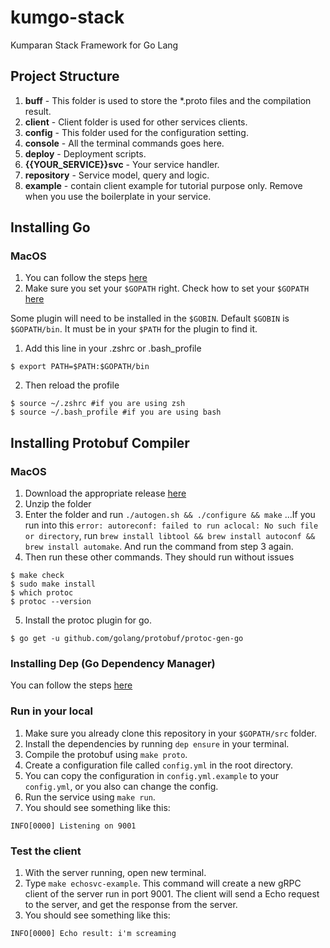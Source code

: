 # kumgo-stack
Kumparan Stack Framework for Go Lang

## Project Structure
1. **buff** - This folder is used to store the *.proto files and the compilation result.
2. **client** - Client folder is used for other services clients.
3. **config** - This folder used for the configuration setting.
4. **console** - All the terminal commands goes here.
5. **deploy** - Deployment scripts.
6. **{{YOUR_SERVICE}}svc** - Your service handler.
7. **repository** - Service model, query and logic.
8. **example** - contain client example for tutorial purpose only. Remove when you use the boilerplate in your service.

## Installing Go
### MacOS
1. You can follow the steps [here](https://golang.org/doc/install#osx)
2. Make sure you set your `$GOPATH` right. Check how to set your `$GOPATH` [here](https://github.com/golang/go/wiki/SettingGOPATH)

Some plugin will need to be installed in the `$GOBIN`. Default `$GOBIN` is `$GOPATH/bin`. It must be in your `$PATH` for the plugin to find it.
1. Add this line in your .zshrc or .bash_profile
```shell
$ export PATH=$PATH:$GOPATH/bin
```
2. Then reload the profile
```shell
$ source ~/.zshrc #if you are using zsh
$ source ~/.bash_profile #if you are using bash
```

## Installing Protobuf Compiler
### MacOS
1. Download the appropriate release [here](https://github.com/google/protobuf/releases)
2. Unzip the folder
3. Enter the folder and run `./autogen.sh && ./configure && make`
...If you run into this `error: autoreconf: failed to run aclocal: No such file or directory`, run `brew install libtool && brew install autoconf && brew install automake`. And run the command from step 3 again.
4. Then run these other commands. They should run without issues
```shell
$ make check
$ sudo make install
$ which protoc
$ protoc --version
```
5. Install the protoc plugin for go.
```shell
$ go get -u github.com/golang/protobuf/protoc-gen-go
```
### Installing Dep (Go Dependency Manager)
You can follow the steps [here](https://github.com/golang/dep)
### Run in your local
1. Make sure you already clone this repository in your `$GOPATH/src` folder.
2. Install the dependencies by running `dep ensure` in your terminal.
2. Compile the protobuf using `make proto`.
3. Create a configuration file called `config.yml` in the root directory.
4. You can copy the configuration in `config.yml.example` to your `config.yml`, or you also can change the config.
5. Run the service using `make run`.
6. You should see something like this:
```shell
INFO[0000] Listening on 9001
```

### Test the client
1. With the server running, open new terminal.
2. Type `make echosvc-example`. This command will create a new gRPC client of the server run in port 9001. The client will send a Echo request to the server, and get the response from the server.
3. You should see something like this:
```shell
INFO[0000] Echo result: i'm screaming
```
